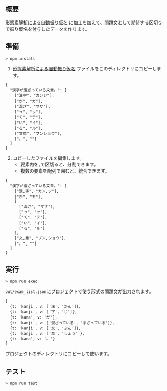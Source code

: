 ## 概要
[形態素解析による自動振り仮名](../tools/fetch_morph_api/out/exam_list_morph.json) に加工を加えて、問題文として期待する区切りで振り仮名を付与したデータを作ります。

## 準備
```
> npm install
```

1. [形態素解析による自動振り仮名](../tools/fetch_morph_api/out/exam_list_morph.json) ファイルをこのディレクトリにコピーします。
  ```
  {
    "漢字が混ざっている文章。": [
      ["漢字", "カンジ"],
      ["が", "ガ"],
      ["混ざ", "マザ"],
      ["っ", "ッ"],
      ["て", "テ"],
      ["い", "イ"],
      ["る", "ル"],
      ["文章", "ブンショウ"],
      ["。", ""]
    ]
  }
  ```

2. コピーしたファイルを編集します。
    - 要素内を`,`で区切ると、分割できます。
    - 複数の要素を配列で囲むと、統合できます。

  ```
  {
    "漢字が混ざっている文章。": [
      ["漢,字", "カン,ジ"],
      ["が", "ガ"],
      [
        ["混ざ", "マザ"],
        ["っ", "ッ"],
        ["て", "テ"],
        ["い", "イ"],
        ["る", "ル"]
      ],
      ["文,章", "ブン,ショウ"],
      ["。", ""]
    ]
  }
  ```

## 実行
```
> npm run exec
```

`out/exam_list.json`にプロジェクトで使う形式の問題文が出力されます。
```
[
  {t: 'kanji', v: ['漢', 'かん']},
  {t: 'kanji', v: ['字', 'じ']},
  {t: 'kana', v: 'が'},
  {t: 'kanji', v: ['混ざっている', 'まざっている']},
  {t: 'kanji', v: ['文', 'ぶん']},
  {t: 'kanji', v: ['章', 'しょう']},
  {t: 'kana', v: '。'}
]
```

プロジェクトのディレクトリにコピーして使います。

## テスト

```
> npm run test
```
